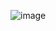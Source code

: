 ![image](https://user-images.githubusercontent.com/36649115/41130520-f85140d8-6a6b-11e8-89a3-51925d60756d.png)
